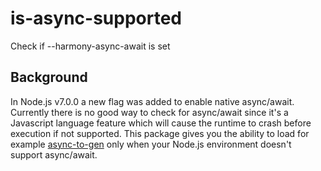 # is-async-supported

Check if --harmony-async-await is set

## Background

In Node.js v7.0.0 a new flag was added to enable native async/await. Currently there is no good way to check for async/await since it's a Javascript language feature which will cause the runtime to crash before execution if not supported. This package gives you the ability to load for example [async-to-gen](https://github.com/leebyron/async-to-gen) only when your Node.js environment doesn't support async/await.
 
